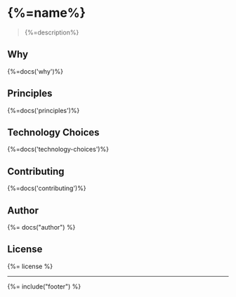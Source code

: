 # {%=name%}
> {%=description%}

## Why
{%=docs('why')%}

## Principles
{%=docs('principles')%}

## Technology Choices
{%=docs('technology-choices')%}

## Contributing
{%=docs('contributing')%}

## Author
{%= docs("author") %}

## License
{%= license %}

***

{%= include("footer") %}

